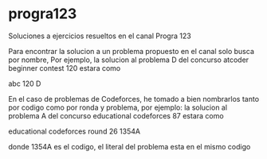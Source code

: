 # progra123
Soluciones a ejercicios resueltos en el canal Progra 123

Para encontrar la solucion a un problema propuesto en el canal solo busca por nombre, 
Por ejemplo, 
la solucion al problema D del concurso atcoder beginner contest 120 estara como

abc 120 D

En el caso de problemas de Codeforces, he tomado a bien nombrarlos
tanto por codigo como por ronda y problema, por ejemplo:
la solucion al problema A del concurso educational codeforces 87 estara como

educational codeforces round 26 1354A

donde 1354A es el codigo, el literal del problema esta en el mismo codigo

